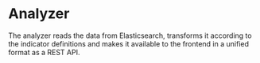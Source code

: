 # Analyzer

The analyzer reads the data from Elasticsearch, transforms it according to the indicator definitions and makes it available to the frontend in a unified format as a REST API.